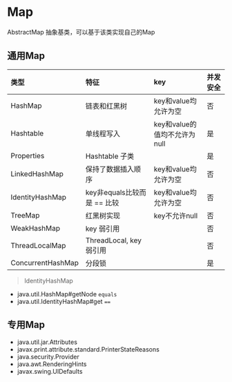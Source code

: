 # Map

AbstractMap 抽象基类，可以基于该类实现自己的Map

## 通用Map

| 类型 | 特征 | key | 并发安全 |
|:---|:---|:---|:---|
|HashMap           | 链表和红黑树 | key和value均允许为空 | 否 |
|Hashtable         | 单线程写入 | key和value的值均不允许为null | 是 |
|Properties        | Hashtable 子类 | | 是 |
|LinkedHashMap     | 保持了数据插入顺序 | key和value均允许为空 | 否 |
|IdentityHashMap   | key非equals比较而是 == 比较 | key和value均允许为空 | 否 |
|TreeMap           | 红黑树实现 | key不允许null | 否|
|WeakHashMap       | key 弱引用 | | 否 |
|ThreadLocalMap    | ThreadLocal, key 弱引用 | | 否 |
|ConcurrentHashMap | 分段锁 | | 是 |


> IdentityHashMap
- java.util.HashMap#getNode  `equals`
- java.util.IdentityHashMap#get `==`

## 专用Map

- java.util.jar.Attributes
- javax.print.attribute.standard.PrinterStateReasons
- java.security.Provider
- java.awt.RenderingHints
- javax.swing.UIDefaults

